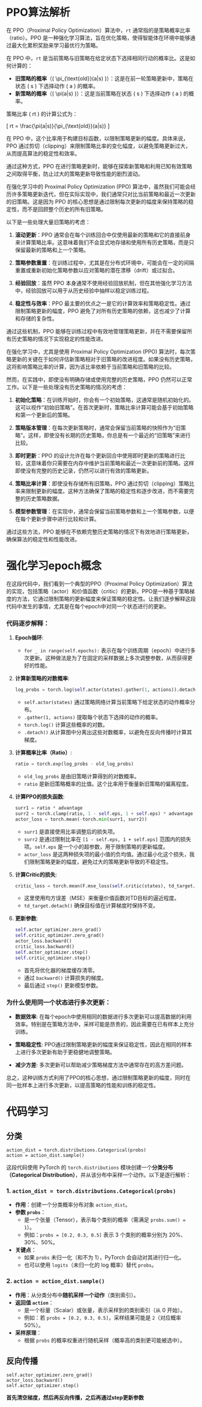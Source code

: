 # PPO算法解析

在 PPO（Proximal Policy Optimization）算法中，`rt` 通常指的是策略概率比率（ratio）。PPO 是一种强化学习算法，旨在优化策略，使得智能体在环境中能够通过最大化累积奖励来学习最优行为策略。

在 PPO 中，`rt` 是当前策略与旧策略在给定状态下选择相同行动的概率比。这是如何计算的：

- **旧策略的概率**（\( \pi_{\text{old}}(a|s) \)）：这是在前一轮策略更新中，策略在状态 \( s \) 下选择动作 \( a \) 的概率。
- **新策略的概率**（\( \pi(a|s) \)）：这是当前策略在状态 \( s \) 下选择动作 \( a \) 的概率。

策略比率 \( rt \) 的计算公式为：

\[ rt = \frac{\pi(a|s)}{\pi_{\text{old}}(a|s)} \]

在 PPO 中，这个比率用于构建目标函数，以限制策略更新的幅度。具体来说，PPO 通过剪切（clipping）来限制策略比率的变化幅度，以避免策略更新过大，从而提高算法的稳定性和效率。

通过这种方式，PPO 在进行策略更新时，能够在探索新策略和利用已知有效策略之间取得平衡，防止过大的策略更新导致性能的剧烈波动。



在强化学习中的 Proximal Policy Optimization (PPO) 算法中，虽然我们可能会经历许多策略更新迭代，但在实际实现中，我们通常只对比当前策略和最近一次更新的旧策略。这是因为 PPO 的核心思想是通过限制每次更新的幅度来保持策略的稳定性，而不是回顾整个历史的所有旧策略。

以下是一些处理大量旧策略的考虑：

1. **滚动更新**：PPO 通常会在每个训练回合中仅使用最新的策略和它的直接前身来计算策略比率。这意味着我们不会显式地存储和使用所有历史策略，而是只保留最新的策略和上一个策略。

2. **策略参数重置**：在训练过程中，尤其是在分布式环境中，可能会在一定的间隔重置或重新初始化策略参数以应对策略的潜在漂移（drift）或过拟合。

3. **经验回放**：虽然 PPO 本身通常不使用经验回放机制，但在其他强化学习方法中，经验回放可以用于从历史经验中抽样以稳定训练过程。

4. **稳定性与效率**：PPO 最主要的优点之一是它的计算效率和策略稳定性。通过限制策略更新的幅度，PPO 避免了对所有历史策略的依赖，这也减少了计算和存储的复杂性。

通过这些机制，PPO 能够在训练过程中有效地管理策略更新，并在不需要保留所有历史策略的情况下实现稳定的性能改进。



在强化学习中，尤其是使用 Proximal Policy Optimization (PPO) 算法时，每次策略更新的关键在于如何评估新策略相对于旧策略的改进程度。如果没有历史策略，这将影响策略比率的计算，因为该比率依赖于当前策略和旧策略的比较。

然而，在实践中，即使没有明确存储或使用完整的历史策略，PPO 仍然可以正常工作。以下是一些处理没有历史策略的情况的考虑：

1. **初始化策略**：在训练开始时，你会有一个初始策略，这通常是随机初始化的。这可以视作“初始旧策略”。在首次更新时，策略比率计算可能会基于初始策略和第一个更新后的策略。

2. **策略版本管理**：在每次更新策略时，通常会保留当前策略的快照作为“旧策略”。这样，即使没有长期的历史策略，你总是有一个最近的“旧策略”来进行比较。

3. **即时更新**：PPO 的设计允许在每个更新回合中使用即时更新的策略进行比较，这意味着你只需要在内存中维护当前策略和最近一次更新前的策略。这样即使没有完整的历史记录，仍然可以进行有效的策略更新。

4. **策略比率计算**：即使没有存储所有旧策略，PPO 通过剪切（clipping）策略比率来限制更新的幅度。这种方法确保了策略的稳定性和逐步改进，而不需要完整的历史策略数据。

5. **模型参数管理**：在实现中，通常会保留当前策略参数和上一个策略参数，以便在每个更新步骤中进行比较和计算。

通过这些方法，PPO 能够在不依赖完整历史策略的情况下有效地进行策略更新，确保算法的稳定性和性能改进。



# 强化学习epoch概念

在这段代码中，我们看到一个典型的PPO（Proximal Policy Optimization）算法的实现，包括策略（actor）和价值函数（critic）的更新。PPO是一种基于策略梯度的方法，它通过限制策略的更新幅度来保证策略的稳定性。让我们逐步解释这段代码中发生的事情，尤其是在每个epoch中对同一个状态进行的更新。

### 代码逐步解释：

1. **Epoch循环**:

   - `for _ in range(self.epochs):` 表示在每个训练周期（epoch）中进行多次更新。这种做法是为了在固定的采样数据上多次调整参数，从而获得更好的性能。

2. **计算新策略的对数概率**:

   ```python
   log_probs = torch.log(self.actor(states).gather(1, actions)).detach()
   ```

   - `self.actor(states)` 通过策略网络计算当前策略下给定状态的动作概率分布。
   - `.gather(1, actions)` 提取每个状态下选择的动作的概率。
   - `torch.log()` 计算这些概率的对数。
   - `.detach()` 从计算图中分离出这些对数概率，以避免在反向传播时计算其梯度。

3. **计算概率比率（Ratio）**:

   ```python
   ratio = torch.exp(log_probs - old_log_probs)
   ```

   - `old_log_probs` 是由旧策略计算得到的对数概率。
   - `ratio` 是新旧策略概率的比值。这个比率用于衡量新旧策略的偏离程度。

4. **计算PPO的损失函数**:

   ```python
   surr1 = ratio * advantage
   surr2 = torch.clamp(ratio, 1 - self.eps, 1 + self.eps) * advantage
   actor_loss = torch.mean(-torch.min(surr1, surr2))
   ```

   - `surr1` 是直接使用比率调整后的损失项。
   - `surr2` 是通过限制比率在 `[1 - self.eps, 1 + self.eps]` 范围内的损失项。`self.eps` 是一个小的超参数，用于限制策略的更新幅度。
   - `actor_loss` 是这两种损失项的最小值的负均值。通过最小化这个损失，我们限制策略更新的幅度，避免过大的策略更新导致的不稳定性。

5. **计算Critic的损失**:

   ```python
   critic_loss = torch.mean(F.mse_loss(self.critic(states), td_target.detach()))
   ```

   - 这里使用均方误差（MSE）来衡量价值函数对TD目标的逼近程度。
   - `td_target.detach()` 确保目标值在计算梯度时保持不变。

6. **更新参数**:

   ```python
   self.actor_optimizer.zero_grad()
   self.critic_optimizer.zero_grad()
   actor_loss.backward()
   critic_loss.backward()
   self.actor_optimizer.step()
   self.critic_optimizer.step()
   ```

   - 首先将优化器的梯度缓存清零。
   - 通过 `backward()` 计算损失的梯度。
   - 最后通过 `step()` 更新模型参数。

### 为什么使用同一个状态进行多次更新：

- **数据效率**: 在每个epoch中使用相同的数据进行多次更新可以提高数据的利用效率。特别是在策略方法中，采样可能是昂贵的，因此需要在已有样本上充分训练。

- **策略稳定性**: PPO通过限制策略更新的幅度来保证稳定性，因此在相同的样本上进行多次更新有助于更稳健地调整策略。

- **减少方差**: 多次更新可以帮助减少策略梯度方法中通常存在的高方差问题。

总之，这种训练方式利用了PPO的核心思想，通过限制策略更新的幅度，同时在同一批样本上进行多次更新，以提高策略的性能和训练的稳定性。



# 代码学习

## 分类

```
action_dist = torch.distributions.Categorical(probs)
action = action_dist.sample()
```

这段代码使用 PyTorch 的 `torch.distributions` 模块创建一个**分类分布（Categorical Distribution）**，并从该分布中采样一个动作。以下是逐行解析：

### **1. `action_dist = torch.distributions.Categorical(probs)`**
- **作用**：创建一个分类概率分布对象 `action_dist`。
- **参数 `probs`**：  
  - 是一个张量（Tensor），表示每个类别的概率（需满足 `probs.sum() = 1`）。  
  - 例如：`probs = [0.2, 0.3, 0.5]` 表示 3 个类别的概率分别为 20%、30%、50%。
- **关键点**：  
  - 如果 `probs` 未归一化（和不为 1），PyTorch 会自动对其进行归一化。  
  - 也可以使用 `logits`（未归一化的 log 概率）替代 `probs`。

### **2. `action = action_dist.sample()`**
- **作用**：从分类分布中**随机采样一个动作**（类别索引）。
- **返回值 `action`**：  
  - 是一个标量（Scalar）或张量，表示采样到的类别索引（从 0 开始）。  
  - 例如：若 `probs = [0.2, 0.3, 0.5]`，采样结果可能是 `2`（对应概率 50%）。
- **采样原理**：  
  - 根据 `probs` 的概率权重进行随机采样（概率高的类别更可能被选中）。

## 反向传播

```
self.actor_optimizer.zero_grad()
actor_loss.backward()
self.actor_optimizer.step()
```

**首先清空梯度，然后再反向传播，之后再通过step更新参数**